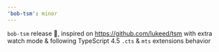 ```yaml
---
'bob-tsm': minor
---
```


`bob-tsm` release 🎉, inspired on https://github.com/lukeed/tsm with extra watch mode & following TypeScript 4.5 `.cts` & `mts` extensions behavior
